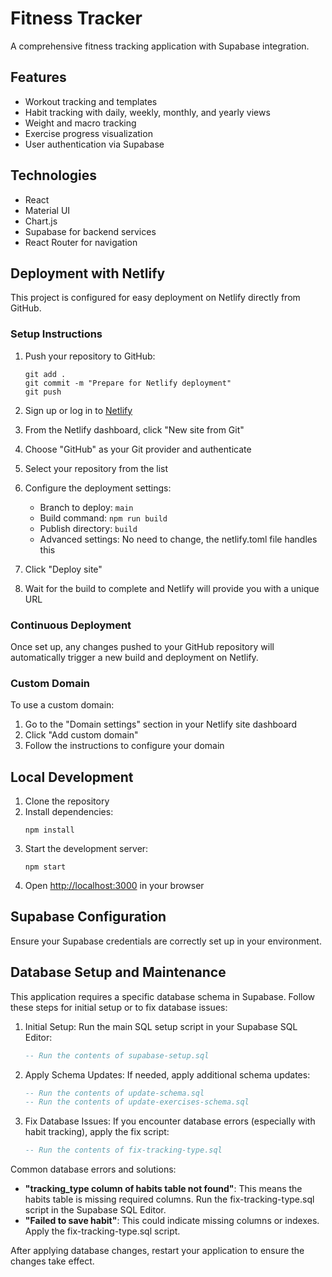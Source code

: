 # Fitness Tracker

A comprehensive fitness tracking application with Supabase integration.

## Features

- Workout tracking and templates
- Habit tracking with daily, weekly, monthly, and yearly views
- Weight and macro tracking
- Exercise progress visualization
- User authentication via Supabase

## Technologies

- React
- Material UI
- Chart.js
- Supabase for backend services
- React Router for navigation

## Deployment with Netlify

This project is configured for easy deployment on Netlify directly from GitHub.

### Setup Instructions

1. Push your repository to GitHub:
   ```
   git add .
   git commit -m "Prepare for Netlify deployment"
   git push
   ```

2. Sign up or log in to [Netlify](https://www.netlify.com/)

3. From the Netlify dashboard, click "New site from Git"

4. Choose "GitHub" as your Git provider and authenticate

5. Select your repository from the list

6. Configure the deployment settings:
   - Branch to deploy: `main`
   - Build command: `npm run build`
   - Publish directory: `build`
   - Advanced settings: No need to change, the netlify.toml file handles this

7. Click "Deploy site"

8. Wait for the build to complete and Netlify will provide you with a unique URL

### Continuous Deployment

Once set up, any changes pushed to your GitHub repository will automatically trigger a new build and deployment on Netlify.

### Custom Domain

To use a custom domain:
1. Go to the "Domain settings" section in your Netlify site dashboard
2. Click "Add custom domain"
3. Follow the instructions to configure your domain

## Local Development

1. Clone the repository
2. Install dependencies:
   ```
   npm install
   ```
3. Start the development server:
   ```
   npm start
   ```
4. Open [http://localhost:3000](http://localhost:3000) in your browser

## Supabase Configuration

Ensure your Supabase credentials are correctly set up in your environment.

## Database Setup and Maintenance

This application requires a specific database schema in Supabase. Follow these steps for initial setup or to fix database issues:

1. Initial Setup:
   Run the main SQL setup script in your Supabase SQL Editor:
   ```sql
   -- Run the contents of supabase-setup.sql
   ```

2. Apply Schema Updates:
   If needed, apply additional schema updates:
   ```sql
   -- Run the contents of update-schema.sql
   -- Run the contents of update-exercises-schema.sql
   ```

3. Fix Database Issues:
   If you encounter database errors (especially with habit tracking), apply the fix script:
   ```sql
   -- Run the contents of fix-tracking-type.sql
   ```

Common database errors and solutions:

- **"tracking_type column of habits table not found"**: This means the habits table is missing required columns. Run the fix-tracking-type.sql script in the Supabase SQL Editor.
- **"Failed to save habit"**: This could indicate missing columns or indexes. Apply the fix-tracking-type.sql script.

After applying database changes, restart your application to ensure the changes take effect.

